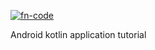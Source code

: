 [![fn-code](https://circleci.com/gh/fn-code/funMovie.svg?style=svg)](https://circleci.com/gh/fn-code/funMovie)

Android kotlin application tutorial

